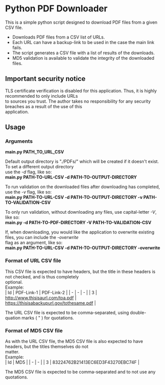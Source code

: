 # Python PDF Downloader

This is a simple python script designed to download PDF files from a given CSV file.

* Downloads PDF files from a CSV list of URLs.
* Each URL can have a backup-link to be used in the case the main link fails.
* The script generates a CSV file with a list of results of the downloads.
* MD5 validation is available to validate the integrity of the downloaded files.

## Important security notice

TLS certificate verification is disabled for this application. Thus, it is highly recommended to only include URLs  
to sources you trust. The author takes no responsibility for any security breaches as a result of the use of this  
application.

## Usage

### Arguments

**main.py PATH_TO_URL_CSV**

Default output directory is "./PDFs/" which will be created if it doesn't exist. To set a different output directory  
use the *-d* flag, like so:  
**main.py PATH-TO-URL-CSV -d PATH-TO-OUTPUT-DIRECTORY**

To run validation on the downloaded files after downloading has completed, use the *-v* flag, like so:  
**main.py PATH-TO-URL-CSV -d PATH-TO-OUTPUT-DIRECTORY -v PATH-TO-VALIDATION-CSV**

To only run validation, without downloading any files, use capital-letter *-V*, like so:  
**main.py -d PATH-TO-PDF-DIRECTORY -V PATH-TO-VALIDATION-CSV**

If, when downloading, you would like the application to overwrite existing files, you can include the *-overwrite*  
flag as an argument, like so:  
**main.py PATH-TO-URL-CSV -d PATH-TO-OUTPUT-DIRECTORY -overwrite**

### Format of URL CSV file

This CSV file is expected to have headers, but the title in these headers is not checked, and is thus completely  
optional.  
Example:  
| Id | PDF-Link-1 | PDF-Link-2 |
| - | - | - |
| 3 | http://www.thisisaurl.com/toa.pdf | https://thisisabackupurl.gov/tothesame.pdf |

The URL CSV file is expected to be comma-separated, using double-quation marks ( " ) for quotations.

### Format of MD5 CSV file

As with the URL CSV file, the MD5 CSV file is also expected to have headers, but the titles themselves do not  
matter.  
Example:  
| Id | MD5 |
| - | - |
| 3 | 83224762B21413EC6ED3F43270EBC74F |

The MD5 CSV file is expected to be comma-separated and to not use any quotations.